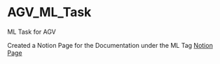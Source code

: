 # AGV_ML_Task
ML Task for AGV

Created a Notion Page for the Documentation under the ML Tag [Notion Page](https://vaulted-quiver-6da.notion.site/2b7b42491775457f90ecb27419b39524?v=3fd0604f753647ccb410e0b8aecc9de0)
